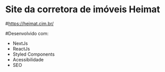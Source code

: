 # Site da corretora de imóveis Heimat

#https://heimat.cim.br/

#Desenvolvido com:
- NextJs
- ReactJs
- Styled Components
- Acessibilidade
- SEO
